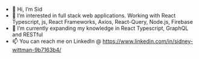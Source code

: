 - 👋 Hi, I’m Sid
- 👀 I’m interested in full stack web applications. Working with React Typescript, js, React Frameworks, Axios, React-Query, Node.js, Firebase
- 🌱 I’m currently expanding my knowledge in React Typescript, GraphQL and RESTful
- 📫 You can reach me on LinkedIn @ https://www.linkedin.com/in/sidney-wittman-9b7163b4/
